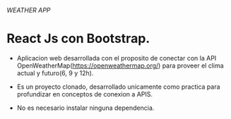 *WEATHER APP*

# React Js con Bootstrap.

* Aplicacion web desarrollada con el proposito de conectar con la API OpenWeatherMap(https://openweathermap.org/) para proveer el clima actual y futuro(6, 9 y 12h).

* Es un proyecto clonado, desarrollado unicamente como practica para profundizar en conceptos de conexion a APIS.

* No es necesario instalar ninguna dependencia.
